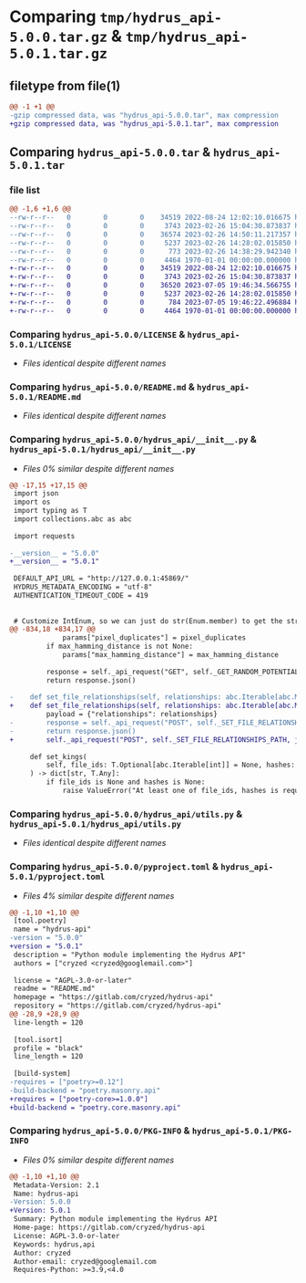 # Comparing `tmp/hydrus_api-5.0.0.tar.gz` & `tmp/hydrus_api-5.0.1.tar.gz`

## filetype from file(1)

```diff
@@ -1 +1 @@
-gzip compressed data, was "hydrus_api-5.0.0.tar", max compression
+gzip compressed data, was "hydrus_api-5.0.1.tar", max compression
```

## Comparing `hydrus_api-5.0.0.tar` & `hydrus_api-5.0.1.tar`

### file list

```diff
@@ -1,6 +1,6 @@
--rw-r--r--   0        0        0    34519 2022-08-24 12:02:10.016675 hydrus_api-5.0.0/LICENSE
--rw-r--r--   0        0        0     3743 2023-02-26 15:04:30.873837 hydrus_api-5.0.0/README.md
--rw-r--r--   0        0        0    36574 2023-02-26 14:50:11.217357 hydrus_api-5.0.0/hydrus_api/__init__.py
--rw-r--r--   0        0        0     5237 2023-02-26 14:28:02.015850 hydrus_api-5.0.0/hydrus_api/utils.py
--rw-r--r--   0        0        0      773 2023-02-26 14:38:29.942340 hydrus_api-5.0.0/pyproject.toml
--rw-r--r--   0        0        0     4464 1970-01-01 00:00:00.000000 hydrus_api-5.0.0/PKG-INFO
+-rw-r--r--   0        0        0    34519 2022-08-24 12:02:10.016675 hydrus_api-5.0.1/LICENSE
+-rw-r--r--   0        0        0     3743 2023-02-26 15:04:30.873837 hydrus_api-5.0.1/README.md
+-rw-r--r--   0        0        0    36520 2023-07-05 19:46:34.566755 hydrus_api-5.0.1/hydrus_api/__init__.py
+-rw-r--r--   0        0        0     5237 2023-02-26 14:28:02.015850 hydrus_api-5.0.1/hydrus_api/utils.py
+-rw-r--r--   0        0        0      784 2023-07-05 19:46:22.496884 hydrus_api-5.0.1/pyproject.toml
+-rw-r--r--   0        0        0     4464 1970-01-01 00:00:00.000000 hydrus_api-5.0.1/PKG-INFO
```

### Comparing `hydrus_api-5.0.0/LICENSE` & `hydrus_api-5.0.1/LICENSE`

 * *Files identical despite different names*

### Comparing `hydrus_api-5.0.0/README.md` & `hydrus_api-5.0.1/README.md`

 * *Files identical despite different names*

### Comparing `hydrus_api-5.0.0/hydrus_api/__init__.py` & `hydrus_api-5.0.1/hydrus_api/__init__.py`

 * *Files 0% similar despite different names*

```diff
@@ -17,15 +17,15 @@
 import json
 import os
 import typing as T
 import collections.abc as abc
 
 import requests
 
-__version__ = "5.0.0"
+__version__ = "5.0.1"
 
 DEFAULT_API_URL = "http://127.0.0.1:45869/"
 HYDRUS_METADATA_ENCODING = "utf-8"
 AUTHENTICATION_TIMEOUT_CODE = 419
 
 
 # Customize IntEnum, so we can just do str(Enum.member) to get the string representation of its value unmodified,
@@ -834,18 +834,17 @@
             params["pixel_duplicates"] = pixel_duplicates
         if max_hamming_distance is not None:
             params["max_hamming_distance"] = max_hamming_distance
 
         response = self._api_request("GET", self._GET_RANDOM_POTENTIALS_PATH, params=params)
         return response.json()
 
-    def set_file_relationships(self, relationships: abc.Iterable[abc.Mapping[str, T.Any]]) -> dict[str, T.Any]:
+    def set_file_relationships(self, relationships: abc.Iterable[abc.Mapping[str, T.Any]]) -> None:
         payload = {"relationships": relationships}
-        response = self._api_request("POST", self._SET_FILE_RELATIONSHIPS_PATH, json=payload)
-        return response.json()
+        self._api_request("POST", self._SET_FILE_RELATIONSHIPS_PATH, json=payload)
 
     def set_kings(
         self, file_ids: T.Optional[abc.Iterable[int]] = None, hashes: T.Optional[abc.Iterable[str]] = None
     ) -> dict[str, T.Any]:
         if file_ids is None and hashes is None:
             raise ValueError("At least one of file_ids, hashes is required")
```

### Comparing `hydrus_api-5.0.0/hydrus_api/utils.py` & `hydrus_api-5.0.1/hydrus_api/utils.py`

 * *Files identical despite different names*

### Comparing `hydrus_api-5.0.0/pyproject.toml` & `hydrus_api-5.0.1/pyproject.toml`

 * *Files 4% similar despite different names*

```diff
@@ -1,10 +1,10 @@
 [tool.poetry]
 name = "hydrus-api"
-version = "5.0.0"
+version = "5.0.1"
 description = "Python module implementing the Hydrus API"
 authors = ["cryzed <cryzed@googlemail.com>"]
 
 license = "AGPL-3.0-or-later"
 readme = "README.md"
 homepage = "https://gitlab.com/cryzed/hydrus-api"
 repository = "https://gitlab.com/cryzed/hydrus-api"
@@ -28,9 +28,9 @@
 line-length = 120
 
 [tool.isort]
 profile = "black"
 line_length = 120
 
 [build-system]
-requires = ["poetry>=0.12"]
-build-backend = "poetry.masonry.api"
+requires = ["poetry-core>=1.0.0"]
+build-backend = "poetry.core.masonry.api"
```

### Comparing `hydrus_api-5.0.0/PKG-INFO` & `hydrus_api-5.0.1/PKG-INFO`

 * *Files 0% similar despite different names*

```diff
@@ -1,10 +1,10 @@
 Metadata-Version: 2.1
 Name: hydrus-api
-Version: 5.0.0
+Version: 5.0.1
 Summary: Python module implementing the Hydrus API
 Home-page: https://gitlab.com/cryzed/hydrus-api
 License: AGPL-3.0-or-later
 Keywords: hydrus,api
 Author: cryzed
 Author-email: cryzed@googlemail.com
 Requires-Python: >=3.9,<4.0
```


